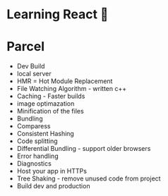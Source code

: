 # Learning React 🥰


# Parcel
- Dev Build
- local server
- HMR = Hot Module Replacement
- File Watching Algorithm - written c++
- Caching - Faster builds
- image optimazation
- Minification of the files
- Bundling
- Comparess
- Consistent Hashing
- Code splitting
- Differential Bundling - support older browsers
- Error handling
- Diagnostics
- Host your app in HTTPs
- Tree Shaking - remove unused code from project
- Build dev and production 